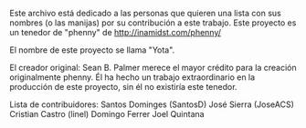 Este archivo está dedicado a las personas que quieren una lista con sus nombres (o las manijas) por su contribución a este trabajo. Este proyecto es un tenedor de "phenny" de http://inamidst.com/phenny/

El nombre de este proyecto se llama "Yota".

El creador original: Sean B. Palmer merece el mayor crédito para la creación originalmente phenny. Él ha hecho un trabajo extraordinario en la producción de este proyecto, sin él no existiría este tenedor.


Lista de contribuidores:
Santos Dominges (SantosD)
José Sierra (JoseACS)
Cristian Castro (linel)
Domingo Ferrer
Joel Quintana
